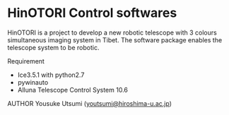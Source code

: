 HinOTORI Control softwares
======
HinOTORI is a project to develop a new robotic telescope with 3 colours simultaneous imaging system in Tibet. The software package enables the telescope system to be robotic.

Requirement
- Ice3.5.1 with python2.7
- pywinauto
- Alluna Telescope Control System 10.6

AUTHOR
Yousuke Utsumi (youtsumi@hiroshima-u.ac.jp)
